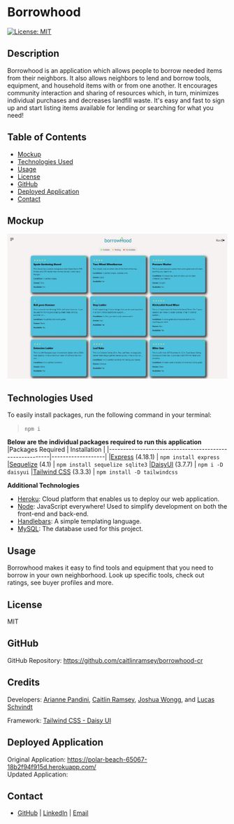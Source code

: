 # Borrowhood

[![License: MIT](https://img.shields.io/badge/License-MIT-yellow.svg)](https://opensource.org/licenses/MIT)

## Description
Borrowhood is an application which allows people to borrow needed items from their neighbors. It also allows neighbors to lend and borrow tools, equipment, and household items with or from one another. It encourages community interaction and sharing of resources which, in turn, minimizes individual purchases and decreases landfill waste. It's easy and fast to sign up and start listing items available for lending or searching for what you need!

## Table of Contents
- [Mockup](#mockup)
- [Technologies Used](#technologies-used)
- [Usage](#usage)
- [License](#license)
- [GitHub](#github)
- [Deployed Application](#deployed)
- [Contact](#contact)

## Mockup
![An image of the Borrowhood application dashboard.](./public/images/borrowhood.jpg)

## Technologies Used

To easily install packages, run the following command in your terminal:

> `npm i` <br>

**Below are the individual packages required to run this application**
|Packages Required | Installation |
|---------------------------------------------------------|-------------------|
|[Express](https://expressjs.com/) (4.18.1) | `npm install express`
|[Sequelize](https://sequelize.org/) (4.1) | `npm install sequelize sqlite3`
|[DaisyUI](https://daisyui.com/) (3.7.7) | `npm i -D daisyui`
|[Tailwind CSS](https://tailwindcss.com/) (3.3.3) | `npm install -D tailwindcss`


**Additional Technologies**

- [Heroku](https://www.heroku.com/): Cloud platform that enables us to deploy our web application.
- [Node](https://nodejs.org/en): JavaScript everywhere! Used to simplify development on both the front-end and back-end.
- [Handlebars](https://handlebarsjs.com/guide/#what-is-handlebars): A simple templating language.
- [MySQL](https://www.mysql.com/): The database used for this project.

## Usage
Borrowhood makes it easy to find tools and equipment that you need to borrow in your own neighborhood. Look up specific tools, check out ratings, see buyer profiles and more.

## License
MIT

## GitHub
GitHub Repository: https://github.com/caitlinramsey/borrowhood-cr

## Credits
Developers: [Arianne Pandini](https://github.com/aripandini), [Caitlin Ramsey](https://github.com/caitlinramsey), [Joshua Wongg](https://github.com/joshuawongg), and [Lucas Schvindt](https://github.com/skywalkah)

Framework: [Tailwind CSS - Daisy UI](https://daisyui.com/docs/install/)

## Deployed Application
Original Application: https://polar-beach-65067-18b2f94f915d.herokuapp.com/
</br>
Updated Application: 

## Contact
- [GitHub](https://github.com/caitlinramsey) | [LinkedIn](https://www.linkedin.com/in/caitlin-ramsey/) | [Email](caitlinramsey@outlook.com)